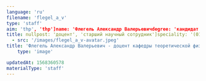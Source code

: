 ```yaml
---
language: 'ru'
filename: 'flegel_a_v'
type: 'staff'
aim: 'thp', 'thp']name: 'Флегель Александр Валерьевичdegree: 'кандидат физико-математических наук'
title: nullpost: 'доцент', 'старший научный сотрудник']speciality: '(01.04.02) Теоретическая физикаcontacts: []avatar:
  - src: '/images/flegel_a_v-avatar.jpeg'
title: 'Флегель Александр Валерьевич - доцент кафедры теоретической физики'
    type: 'image'

updatedAt: 1568360578
materialType: 'staff'
---
```


